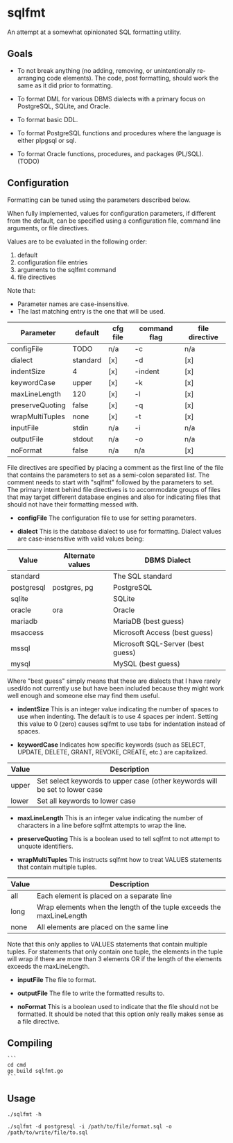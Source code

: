 # sqlfmt

An attempt at a somewhat opinionated SQL formatting utility.

## Goals

* To not break anything (no adding, removing, or unintentionally re-arranging
code elements). The code, post formatting, should work the same as it did prior
to formatting.

* To format DML for various DBMS dialects with a primary focus on PostgreSQL,
SQLite, and Oracle.

* To format basic DDL.

* To format PostgreSQL functions and procedures where the language is either
plpgsql or sql.

* To format Oracle functions, procedures, and packages (PL/SQL). (TODO)

## Configuration

Formatting can be tuned using the parameters described below.

When fully implemented, values for configuration parameters, if different from
the default, can be specified using a configuration file, command line
arguments, or file directives.

Values are to be evaluated in the following order:

 1. default
 1. configuration file entries
 1. arguments to the sqlfmt command
 1. file directives

Note that:

* Parameter names are case-insensitive.
* The last matching entry is the one that will be used.

| Parameter         | default  | cfg file | command flag | file directive |
| ----------------- | -------- | -------- | ------------ | -------------- |
| configFile        | TODO     | n/a      | -c           | n/a            |
| dialect           | standard | [x]      | -d           | [x]            |
| indentSize        | 4        | [x]      | -indent      | [x]            |
| keywordCase       | upper    | [x]      | -k           | [x]            |
| maxLineLength     | 120      | [x]      | -l           | [x]            |
| preserveQuoting   | false    | [x]      | -q           | [x]            |
| wrapMultiTuples   | none     | [x]      | -t           | [x]            |
| inputFile         | stdin    | n/a      | -i           | n/a            |
| outputFile        | stdout   | n/a      | -o           | n/a            |
| noFormat          | false    | n/a      | n/a          | [x]            |

File directives are specified by placing a comment as the first line of the
file that contains the parameters to set as a semi-colon separated list. The
comment needs to start with "sqlfmt" followed by the parameters to set. The
primary intent behind file directives is to accommodate groups of files that
may target different database engines and also for indicating files that should
not have their formatting messed with.

 * **configFile** The configuration file to use for setting parameters.

 * **dialect** This is the database dialect to use for formatting. Dialect
 values are case-insensitive with valid values being:

| Value         | Alternate values | DBMS Dialect                      |
| ------------- | ---------------- | --------------------------------- |
| standard      |                  | The SQL standard                  |
| postgresql    | postgres, pg     | PostgreSQL                        |
| sqlite        |                  | SQLite                            |
| oracle        | ora              | Oracle                            |
| mariadb       |                  | MariaDB (best guess)              |
| msaccess      |                  | Microsoft Access (best guess)     |
| mssql         |                  | Microsoft SQL-Server (best guess) |
| mysql         |                  | MySQL (best guess)                |

Where "best guess" simply means that these are dialects that I have rarely
used/do not currently use but have been included because they might work well
enough and someone else may find them useful.

 * **indentSize** This is an integer value indicating the number of spaces to
 use when indenting. The default is to use 4 spaces per indent. Setting this
 value to 0 (zero) causes sqlfmt to use tabs for indentation instead of spaces.

 * **keywordCase** Indicates how specific keywords (such as SELECT, UPDATE,
 DELETE, GRANT, REVOKE, CREATE, etc.) are capitalized.

| Value | Description                                                          |
| ----- | -------------------------------------------------------------------- |
| upper | Set select keywords to upper case (other keywords will be set to lower case |
| lower | Set all keywords to lower case                                       |

 * **maxLineLength** This is an integer value indicating the number of
 characters in a line before sqlfmt attempts to wrap the line.

 * **preserveQuoting** This is a boolean used to tell sqlfmt to not attempt to
 unquote identifiers.

 * **wrapMultiTuples** This instructs sqlfmt how to treat VALUES statements
 that contain multiple tuples.

| Value | Description                                                          |
| ----- | -------------------------------------------------------------------- |
| all   | Each element is placed on a separate line                            |
| long  | Wrap elements when the length of the tuple exceeds the maxLineLength |
| none  | All elements are placed on the same line                             |

Note that this only applies to VALUES statements that contain multiple tuples.
For statements that only contain one tuple, the elements in the tuple will wrap
if there are more than 3 elements OR if the length of the elements exceeds the
maxLineLength.

 * **inputFile** The file to format.

 * **outputFile** The file to write the formatted results to.

 * **noFormat** This is a boolean used to indicate that the file should not be
 formatted. It should be noted that this option only really makes sense as a
 file directive.

## Compiling

    ```
    cd cmd
    go build sqlfmt.go
    ```

## Usage

 ```./sqlfmt -h```

 ```./sqlfmt -d postgresql -i /path/to/file/format.sql -o /path/to/write/file/to.sql```
